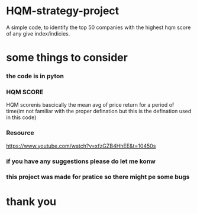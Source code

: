 # HQM-strategy-project
A simple code, to identify the top 50 companies with the highest hqm score of any give index/indicies.


# some things to consider

### the code is in pyton 

### HQM SCORE 
HQM scorenis bascically the mean avg of price return for a period of time(im not familiar with the proper defination but this is the defination used in this code)

### Resource
https://www.youtube.com/watch?v=xfzGZB4HhEE&t=10450s

### if you have any suggestions please do let me konw

### this project was made for pratice so there might pe some bugs

# thank you
